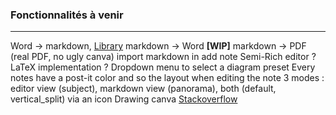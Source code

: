 ### Fonctionnalités à venir
---
Word -> markdown, [Library](https://github.com/mwilliamson/mammoth.js/)
markdown -> Word
**[WIP]** markdown -> PDF (real PDF, no ugly canva)
import markdown in add note
Semi-Rich editor ?
LaTeX implementation ?
Dropdown menu to select a diagram preset
Every notes have a post-it color and so the layout when editing the note
3 modes : editor view (subject), markdown view (panorama), both (default, vertical_split) via an icon
Drawing canva [Stackoverflow](https://stackoverflow.com/a/8398189)
